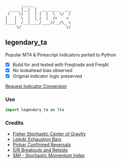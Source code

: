            .__.__                
      ____ |__|  |  __ _____  ___
     /    \|  |  | |  |  \  \/  /
    |   |  \  |  |_|  |  />    < 
    |___|  /__|____/____//__/\_ \
         \/                    \/

## legendary_ta

Popular MT4 & Pinescript indicators ported to Python

- [x] Build for and tested with Freqtrade and FreqAI
- [x] No lookahead bias observed
- [x] Original indicator logic preserved

[Request Indicator Conversion](https://github.com/just-nilux/legendary_ta/issues/4)

### Use

  ```py
  import legendary_ta as lta
  ```
  
### Credits

* [Fisher Stochastic Center of Gravity](https://tradingview.com/script/5BT3a9mJ-Fisher-Stochastic-Center-of-Gravity/)
* [Leledc Exhaustion Bars](https://tradingview.com/script/jB2a9GAV-Leledc-levels-IS/)
* [Pinbar Confirmed Reversals](https://tradingview.com/script/aSJnbGnI-PivotPoints-with-Momentum-confirmation-by-PeterO/)
* [S/R Breakouts and Retests](#)
* [SMI - Stochastic Momentum Index](https://de.tradingview.com/script/NULg8CIG-Stochastic-Momentum-Index/)

